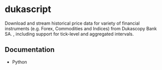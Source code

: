 # dukascript

Download and stream historical price data for variety of financial instruments (e.g. Forex, Commodities and Indices) from Dukascopy Bank SA. , including support for tick-level and aggregated intervals.

## Documentation
- Python
